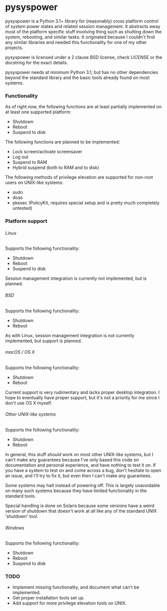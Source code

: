 # pysyspower #
pysyspower is a Python 3.1+ library for (reasonably) cross platform
control of system power states and related session management.
It abstracts away most of the platform specific stuff involving
thing such as shutting down the system, rebooting, and similar tasks.
It originated because I couldn't find any similar libraries and needed
this functionality for one of my other projects.

pysyspower is licensed under a 2 clause BSD license, check LICENSE or the
docstring for the exact details.

pysyspower needs at minimum Python 3.1, but has no other dependencies
beyond the standard library and the basic tools already found on most
systems.

### Functionality ###
As of right now, the following functions are at least partially
implemented on at least one supported platform:
 * Shutdown
 * Reboot
 * Suspend to disk

The following functions are planned to be implemented:
 * Lock screen/activate screensaver
 * Log out
 * Suspend to RAM
 * Hybrid suspend (both to RAM and to disk)

The following methods of privilege elevation are supported for non-root
users on UNIX-like systems:
 * sudo
 * doas
 * pkexec (PolicyKit, requires special setup and is pretty much completely
   untested)

### Platform support ###
###### Linux ######
Supports the following functionality:
 * Shutdown
 * Reboot
 * Suspend to disk

Session management integration is currently not implemented, but is
planned.

###### BSD ######
Supports the following functionality:
 * Shutdown
 * Reboot

As with Linux, session management integration is not currently
implemented, but support is planned.

###### macOS / OS X ######
Supports the following functionality:
 * Shutdown
 * Reboot

Current support is very rudimentary and lacks proper desktop integration.
I hope to eventually have proper support, but it's not a priority for
me since I don't use OS X myself.

###### Other UNIX-like systems ######
Supports the following functionality:
 * Shutdown
 * Reboot

In general, this stuff _should_ work on most other UNIX-like systems,
but I can't make any guarantees because I've only based this code on
documentation and personal experience, and have nothing to test it on.
If you have a system to test on and come across a bug, don't hesitate
to open an issue, and I'll try to fix it, but even then I can't make
any guarantees.

Some systems may halt instead of powering off.  This is largely
unavoidable on many such systems because they have limited functionality
in the standard tools.

Special handling is done on Solaris because some versions have a weird
version of shutdown that doesn't work at all like any of the standard UNIX
'shutdown' tool.

###### Windows ######
Supports the following functionality:
 * Shutdown
 * Reboot
 * Suspend to disk

### TODO ###
 * Implement missing functionality, and document what can't be implemented.
 * Get proper installation tools set up.
 * Add support for more privilege elevation tools on UNIX.
